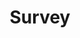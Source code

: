 ---
title: Survey
excerpt: ''
deprecated: false
hidden: false
metadata:
  title: ''
  description: ''
  robots: index
next:
  description: ''
---